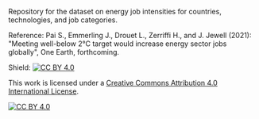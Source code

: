 Repository for the dataset on energy job intensities for countries, technologies, and job categories.

Reference: Pai S., Emmerling J., Drouet L., Zerriffi H., and J. Jewell (2021): "Meeting well-below 2°C target would increase energy sector jobs globally", One Earth, forthcoming.


Shield: [![CC BY 4.0][cc-by-shield]][cc-by]

This work is licensed under a
[Creative Commons Attribution 4.0 International License][cc-by].

[![CC BY 4.0][cc-by-image]][cc-by]

[cc-by]: http://creativecommons.org/licenses/by/4.0/
[cc-by-image]: https://i.creativecommons.org/l/by/4.0/88x31.png
[cc-by-shield]: https://img.shields.io/badge/License-CC%20BY%204.0-lightgrey.svg